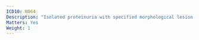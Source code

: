 ```yaml
---
ICD10: N064
Description: "Isolated proteinuria with specified morphological lesion: Diffuse endocapillary proliferative glomerulonephritis"
Matters: Yes
Weight: 1
---
```

